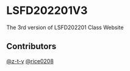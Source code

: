 # LSFD202201V3
The 3rd version of LSFD202201 Class Website

## Contributors
[@z-t-y](https://github.com/z-t-y "ZTY")
[@rice0208](https://github.com/rice0208 "ZYT")
